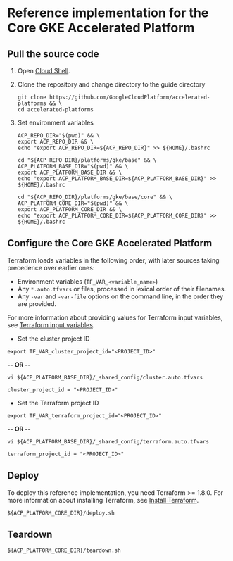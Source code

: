 # Reference implementation for the Core GKE Accelerated Platform

## Pull the source code

1. Open [Cloud Shell](https://cloud.google.com/shell).

1. Clone the repository and change directory to the guide directory

   ```shell
   git clone https://github.com/GoogleCloudPlatform/accelerated-platforms && \
   cd accelerated-platforms
   ```

1. Set environment variables

   ```shell
   ACP_REPO_DIR="$(pwd)" && \
   export ACP_REPO_DIR && \
   echo "export ACP_REPO_DIR=${ACP_REPO_DIR}" >> ${HOME}/.bashrc
   ```

   ```shell
   cd "${ACP_REPO_DIR}/platforms/gke/base" && \
   ACP_PLATFORM_BASE_DIR="$(pwd)" && \
   export ACP_PLATFORM_BASE_DIR && \
   echo "export ACP_PLATFORM_BASE_DIR=${ACP_PLATFORM_BASE_DIR}" >> ${HOME}/.bashrc
   ```

   ```shell
   cd "${ACP_REPO_DIR}/platforms/gke/base/core" && \
   ACP_PLATFORM_CORE_DIR="$(pwd)" && \
   export ACP_PLATFORM_CORE_DIR && \
   echo "export ACP_PLATFORM_CORE_DIR=${ACP_PLATFORM_CORE_DIR}" >> ${HOME}/.bashrc
   ```

## Configure the Core GKE Accelerated Platform

Terraform loads variables in the following order, with later sources taking
precedence over earlier ones:

- Environment variables (`TF_VAR_<variable_name>`)
- Any `*.auto.tfvars` or files, processed in lexical order of their filenames.
- Any `-var` and `-var-file` options on the command line, in the order they are
  provided.

For more information about providing values for Terraform input variables, see
[Terraform input variables](https://developer.hashicorp.com/terraform/language/values/variables).

- Set the cluster project ID

```shell
export TF_VAR_cluster_project_id="<PROJECT_ID>"
```

**-- OR --**

```shell
vi ${ACP_PLATFORM_BASE_DIR}/_shared_config/cluster.auto.tfvars
```

```hcl
cluster_project_id = "<PROJECT_ID>"
```

- Set the Terraform project ID

```shell
export TF_VAR_terraform_project_id="<PROJECT_ID>"
```

**-- OR --**

```shell
vi ${ACP_PLATFORM_BASE_DIR}/_shared_config/terraform.auto.tfvars
```

```hcl
terraform_project_id = "<PROJECT_ID>"
```

## Deploy

To deploy this reference implementation, you need Terraform >= 1.8.0. For more
information about installing Terraform, see
[Install Terraform](https://developer.hashicorp.com/terraform/install).

```shell
${ACP_PLATFORM_CORE_DIR}/deploy.sh
```

## Teardown

```shell
${ACP_PLATFORM_CORE_DIR}/teardown.sh
```
